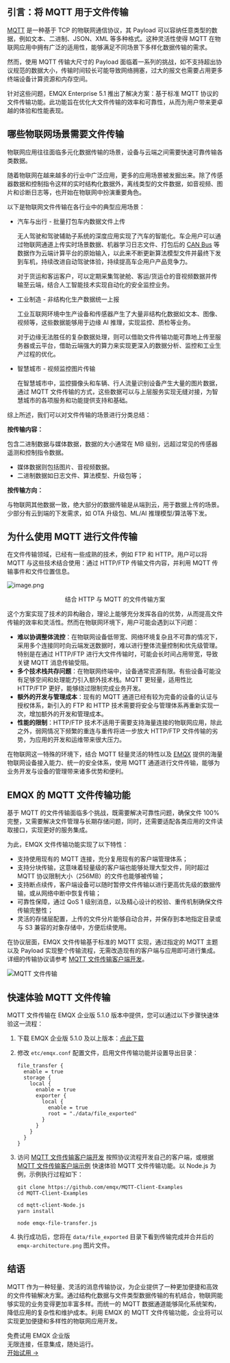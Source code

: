 ## 引言：将 MQTT 用于文件传输

[MQTT](https://www.emqx.com/zh/blog/the-easiest-guide-to-getting-started-with-mqtt) 是一种基于 TCP 的物联网通信协议，其 Payload 可以容纳任意类型的数据，例如文本、二进制、JSON、XML 等多种格式。这种灵活性使得 MQTT 在物联网应用中拥有广泛的适用性，能够满足不同场景下多样化数据传输的需求。

然而，使用 MQTT 传输大尺寸的 Payload 面临着一系列的挑战，如不支持超出协议规范的数据大小，传输时间较长可能导致网络拥塞，过大的报文也需要占用更多终端设备计算资源和内存空间。

针对这些问题，EMQX Enterprise 5.1 推出了解决方案：基于标准 MQTT 协议的文件传输功能。此功能旨在优化大文件传输的效率和可靠性，从而为用户带来更卓越的体验和性能表现。

## 哪些物联网场景需要文件传输

物联网应用往往面临多元化数据传输的场景，设备与云端之间需要快速可靠传输各类数据。

随着物联网在越来越多的行业中广泛应用，更多的应用场景被发掘出来。除了传感器数据和控制指令这样的实时结构化数据外，离线类型的文件数据，如音视频、图片和诊断日志等，也开始在物联网中扮演重要角色。

以下是物联网文件传输在各行业中的典型应用场景：

- 汽车与出行 - 批量打包车内数据文件上传

  无人驾驶和驾驶辅助子系统的深度应用实现了汽车的智能化。车企用户可以通过物联网通道上传实时场景数据、机器学习日志文件、打包后的 [CAN Bus](https://www.emqx.com/zh/blog/can-bus-how-it-works-pros-and-cons) 等数据作为云端计算平台的原始输入，以此来不断更新算法模型文件并最终下发到车机，持续改进自动驾驶体验，持续提高车企用户产品竞争力。

  对于货运和客运客户，可以定期采集驾驶舱、客运/货运仓的音视频数据并传输至云端，结合人工智能技术实现自动化的安全监控业务。

- 工业制造 - 非结构化生产数据统一上报

  工业互联网环境中生产设备和传感器产生了大量非结构化数据如文本、图像、视频等，这些数据能够用于边缘 AI 推理，实现监控、质检等业务。

  对于边缘无法胜任的复杂数据处理，则可以借助文件传输功能可靠地上传至服务器或云平台，借助云端强大的算力来实现更深入的数据分析、监控和工业生产过程的优化。

- 智慧城市 - 视频监控图片传输

  在智慧城市中，监控摄像头和车辆、行人流量识别设备产生大量的图片数据，通过 MQTT 文件传输的方式，这些数据可以与上层服务实现无缝对接，为智慧城市的各项服务和功能提供支持和基础。

综上所述，我们可以对文件传输的场景进行分类总结：

**按传输内容：**

包含二进制数据与媒体数据，数据的大小通常在 MB 级别，远超过常见的传感器遥测和控制指令数据。

- 媒体数据则包括图片、音视频数据。
- 二进制数据如日志文件、算法模型、升级包等；

**按传输方向：**

与物联网其他数据一致，绝大部分的数据传输是从端到云，用于数据上传的场景。少部分有云到端的下发需求，如 OTA 升级包、ML/AI 推理模型/算法等下发。

## 为什么使用 MQTT 进行文件传输

在文件传输领域，已经有一些成熟的技术，例如 FTP 和 HTTP。用户可以将 MQTT 与这些技术结合使用：通过 HTTP/FTP 传输文件内容，并利用 MQTT 传输事件和文件位置信息。

![image.png](https://assets.emqx.com/images/2bfb5f981179fafdbaf014e33ab7f48c.png)

<center>结合 HTTP 与 MQTT 的文件传输方案</center>

这个方案实现了技术的异构融合，理论上能够充分发挥各自的优势，从而提高文件传输的效率和灵活性。然而在物联网环境下，用户可能会遇到以下问题：

- **难以协调整体流控**：在物联网设备低带宽、网络环境复杂且不可靠的情况下，采用多个连接同时向云端发送数据时，难以进行整体流量控制和优先级管理。特别是在通过 HTTP/FTP 进行大文件传输时，可能会长时间占用带宽，导致关键 MQTT 消息传输受阻。
- **多个技术栈共存问题**：在物联网终端中，设备通常资源有限。有些设备可能没有足够空间和处理能力引入额外技术栈。MQTT 更轻量，适用性比 HTTP/FTP 更好，能够绕过限制完成业务开发。
- **额外的开发与管理成本**：现有的 MQTT 通道已经有较为完备的设备的认证与授权体系，新引入的 FTP 和 HTTP 技术需要将安全与管理体系再重新实现一次，增加额外的开发和管理成本。
- **性能的限制**：HTTP/FTP 技术不适用于需要支持海量连接的物联网应用，除此之外，弱网情况下频繁的重连与重传将进一步放大 HTTP/FTP 文件传输的劣势，为应用的开发和运维带来很大压力。 

在物联网这一特殊的环境下，结合 MQTT 轻量灵活的特性以及 [EMQX](https://www.emqx.com/zh/products/emqx) 提供的海量物联网设备接入能力、统一的安全体系，使用 MQTT 通道进行文件传输，能够为业务开发与设备的管理带来诸多优势和便利。

## EMQX 的 MQTT 文件传输功能

基于 MQTT 的文件传输面临多个挑战，既需要解决可靠性问题，确保文件 100% 完整，又需要解决文件管理与长期存储问题，同时，还需要适配各类应用的文件读取接口，实现更好的服务集成。

为此，EMQX 文件传输功能实现了以下特性：

- 支持使用现有的 MQTT 连接，充分复用现有的客户端管理体系；
- 支持分块传输，这意味着轻量级的客户端也能够处理大型文件，同时超过 MQTT 协议限制大小（256MB）的文件也能够被传输；
- 支持断点续传，客户端设备可以随时暂停文件传输以进行更高优先级的数据传输，或从网络中断中恢复传输；
- 可靠性保障，通过 QoS 1 级别消息，以及精心设计的校验、重传机制确保文件传输完整性；
- 灵活的存储层配置，上传的文件分片能够自动合并，并保存到本地指定目录或与 S3 兼容的对象存储中，方便后续使用。

在协议层面，EMQX 文件传输基于标准的 MQTT 实现，通过指定的 MQTT 主题以及 Payload 实现整个传输流程，无需改造现有的客户端与应用即可进行集成。详细的传输协议请参考 [MQTT 文件传输客户端开发](https://docs.emqx.com/zh/enterprise/v5.1/file-transfer/client.html)。

![MQTT 文件传输](https://assets.emqx.com/images/b282c9bcd9ada8a344fe9fb491d020df.png) 

## 快速体验 MQTT 文件传输

MQTT 文件传输在 EMQX 企业版 5.1.0 版本中提供，您可以通过以下步骤快速体验这一流程：

1. 下载 EMQX 企业版 5.1.0 及以上版本：[点此下载](https://www.emqx.com/zh/try?product=enterprise)

2. 修改 `etc/emqx.conf` 配置文件，启用文件传输功能并设置导出目录：

   ```
   file_transfer {
     enable = true
     storage {
       local {
         enable = true
         exporter {
           local {
             enable = true
             root = "./data/file_exported"
           }
         }
       }
     }
   }
   ```

3. 访问 [MQTT 文件传输客户端开发](https://docs.emqx.com/zh/enterprise/v5.1/file-transfer/client.html) 按照协议流程开发自己的客户端，或根据 [MQTT 文件传输客户端示例](https://docs.emqx.com/zh/enterprise/v5.1/file-transfer/client.html#客户端代码示例) 快速体验 MQTT 文件传输功能。以 Node.js 为例，示例执行过程如下：

   ```
   git clone https://github.com/emqx/MQTT-Client-Examples
   cd MQTT-Client-Examples
   
   cd mqtt-client-Node.js
   yarn install
   
   node emqx-file-transfer.js
   ```

4. 执行成功后，您将在 `data/file_exported` 目录下看到传输完成并合并后的 `emqx-architecture.png` 图片文件。

## 结语

MQTT 作为一种轻量、灵活的消息传输协议，为企业提供了一种更加便捷和高效的文件传输解决方案。通过结构化数据与文件类型数据传输的有机结合，物联网能够实现的业务变得更加丰富多样。而统一的 MQTT 数据通道能够简化系统架构，降低应用的复杂性和维护成本。利用 EMQX 的 MQTT 文件传输功能，企业将可以实现更加便捷和多样性的物联网应用开发。



<section class="promotion">
    <div>
        免费试用 EMQX 企业版
            <div class="is-size-14 is-text-normal has-text-weight-normal">无限连接，任意集成，随处运行。</div>
    </div>
    <a href="https://www.emqx.com/zh/try?product=enterprise" class="button is-gradient px-5">开始试用 →</a>
</section>
